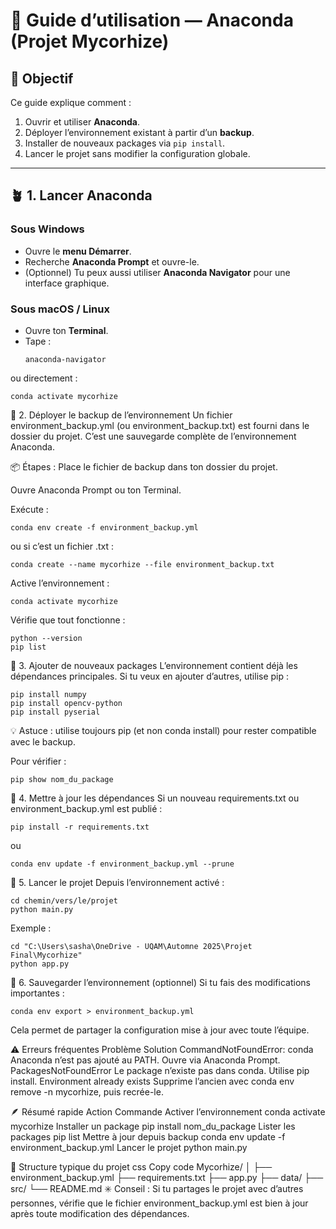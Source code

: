 # 🧬 Guide d’utilisation — Anaconda (Projet Mycorhize)

## 🔧 Objectif
Ce guide explique comment :
1. Ouvrir et utiliser **Anaconda**.  
2. Déployer l’environnement existant à partir d’un **backup**.  
3. Installer de nouveaux packages via `pip install`.  
4. Lancer le projet sans modifier la configuration globale.

---

## 🪴 1. Lancer Anaconda

### Sous **Windows**
- Ouvre le **menu Démarrer**.
- Recherche **Anaconda Prompt** et ouvre-le.
- (Optionnel) Tu peux aussi utiliser **Anaconda Navigator** pour une interface graphique.

### Sous **macOS / Linux**
- Ouvre ton **Terminal**.
- Tape :
  ```
  anaconda-navigator
  ```
ou directement :
  ```
  conda activate mycorhize
  ```
🧩 2. Déployer le backup de l’environnement
Un fichier environment_backup.yml (ou environment_backup.txt) est fourni dans le dossier du projet.
C’est une sauvegarde complète de l’environnement Anaconda.

📦 Étapes :
Place le fichier de backup dans ton dossier du projet.

Ouvre Anaconda Prompt ou ton Terminal.

Exécute :
```
conda env create -f environment_backup.yml
```
ou si c’est un fichier .txt :
```
conda create --name mycorhize --file environment_backup.txt
```
Active l’environnement :
```
conda activate mycorhize
```
Vérifie que tout fonctionne :
```
python --version
pip list
```
🧠 3. Ajouter de nouveaux packages
L’environnement contient déjà les dépendances principales.
Si tu veux en ajouter d’autres, utilise pip :
```
pip install numpy
pip install opencv-python
pip install pyserial
```
💡 Astuce : utilise toujours pip (et non conda install) pour rester compatible avec le backup.

Pour vérifier :
```
pip show nom_du_package
```
🧼 4. Mettre à jour les dépendances
Si un nouveau requirements.txt ou environment_backup.yml est publié :
```
pip install -r requirements.txt
```
ou
```
conda env update -f environment_backup.yml --prune
```
🧭 5. Lancer le projet
Depuis l’environnement activé :
```
cd chemin/vers/le/projet
python main.py
```
Exemple :
```
cd "C:\Users\sasha\OneDrive - UQAM\Automne 2025\Projet Final\Mycorhize"
python app.py
```
💾 6. Sauvegarder l’environnement (optionnel)
Si tu fais des modifications importantes :
```
conda env export > environment_backup.yml
```
Cela permet de partager la configuration mise à jour avec toute l’équipe.

⚠️ Erreurs fréquentes
Problème	Solution
CommandNotFoundError: conda	Anaconda n’est pas ajouté au PATH. Ouvre via Anaconda Prompt.
PackagesNotFoundError	Le package n’existe pas dans conda. Utilise pip install.
Environment already exists	Supprime l’ancien avec conda env remove -n mycorhize, puis recrée-le.

🪶 Résumé rapide
Action	Commande
Activer l’environnement	conda activate mycorhize
Installer un package	pip install nom_du_package
Lister les packages	pip list
Mettre à jour depuis backup	conda env update -f environment_backup.yml
Lancer le projet	python main.py

📁 Structure typique du projet
css
Copy code
Mycorhize/
│
├── environment_backup.yml
├── requirements.txt
├── app.py
├── data/
├── src/
└── README.md
✳️ Conseil :
Si tu partages le projet avec d’autres personnes, vérifie que le fichier environment_backup.yml est bien à jour après toute modification des dépendances.
